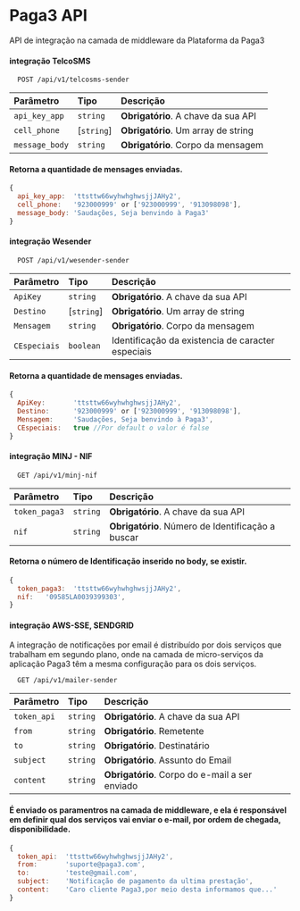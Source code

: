 
# Paga3 API

API de integração na camada de middleware da Plataforma da Paga3


#### integração TelcoSMS
```http
  POST /api/v1/telcosms-sender
```
| Parâmetro   | Tipo       | Descrição                           |
| :---------- | :--------- | :---------------------------------- |
| `api_key_app` | `string` | **Obrigatório**. A chave da sua API |
| `cell_phone` | [`string`] | **Obrigatório**. Um array de string |
| `message_body` | `string` | **Obrigatório**. Corpo da mensagem |

#### Retorna a quantidade de mensages enviadas.
```javascript
{
  api_key_app:  'ttsttw66wyhwhghwsjjJAHy2',
  cell_phone:   '923000999' or ['923000999', '913098098'],
  message_body: 'Saudações, Seja benvindo à Paga3'
}
```

#### integração Wesender
```http
  POST /api/v1/wesender-sender
```
| Parâmetro   | Tipo       | Descrição                                   |
| :---------- | :--------- | :------------------------------------------ |
| `ApiKey` | `string` | **Obrigatório**. A chave da sua API |
| `Destino` | [`string`] | **Obrigatório**. Um array de string |
| `Mensagem` | `string` | **Obrigatório**. Corpo da mensagem |
| `CEspeciais` | `boolean` | Identificação da existencia de caracter especiais |

#### Retorna a quantidade de mensages enviadas.
```javascript
{
  ApiKey:       'ttsttw66wyhwhghwsjjJAHy2',
  Destino:      '923000999' or ['923000999', '913098098'],
  Mensagem:     'Saudações, Seja benvindo à Paga3',
  CEspeciais:   true //Por default o valor é false
}
```

#### integração MINJ - NIF
```http
  GET /api/v1/minj-nif
```

| Parâmetro   | Tipo       | Descrição                                   |
| :---------- | :--------- | :------------------------------------------ |
| `token_paga3` | `string` | **Obrigatório**. A chave da sua API |
| `nif` | `string` | **Obrigatório**. Número de Identificação a buscar |

#### Retorna o número de Identificação inserido no body, se existir.
```javascript
{
  token_paga3:  'ttsttw66wyhwhghwsjjJAHy2',
  nif:   '09585LA0039399303',
}
```

#### integração AWS-SSE, SENDGRID
A integração de notificações por email é distribuído por dois serviços que trabalham em segundo plano, onde na camada de micro-serviços da aplicação Paga3 têm a mesma configuração para os dois serviços.

```http
  GET /api/v1/mailer-sender
```
| Parâmetro   | Tipo       | Descrição                                   |
| :---------- | :--------- | :------------------------------------------ |
| `token_api` | `string` | **Obrigatório**. A chave da sua API |
| `from` | `string` | **Obrigatório**. Remetente |
| `to` | `string` | **Obrigatório**. Destinatário |
| `subject` | `string` | **Obrigatório**. Assunto do Email |
| `content` | `string` | **Obrigatório**. Corpo do e-mail a ser enviado |

#### É enviado os paramentros na camada de middleware, e ela é responsável em definir qual dos serviços vai enviar o e-mail, por ordem de chegada, disponibilidade.
```javascript
{
  token_api:  'ttsttw66wyhwhghwsjjJAHy2',
  from:       'suporte@paga3.com',
  to:         'teste@gmail.com',
  subject:    'Notificação de pagamento da ultima prestação',
  content:    'Caro cliente Paga3,por meio desta informamos que...'
}
```
